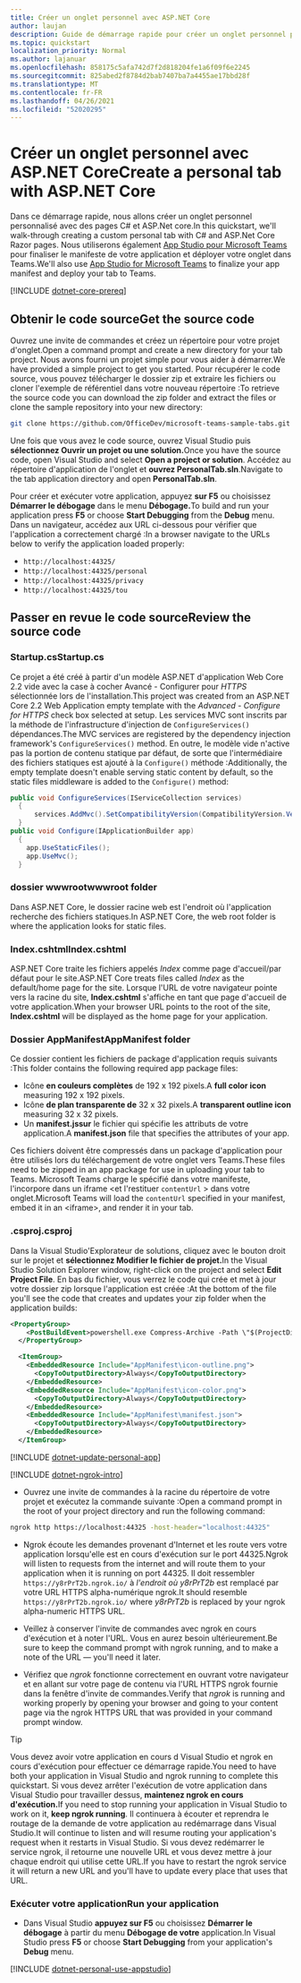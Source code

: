 ```yaml
---
title: Créer un onglet personnel avec ASP.NET Core
author: laujan
description: Guide de démarrage rapide pour créer un onglet personnel personnalisé avec ASP.NET Core.
ms.topic: quickstart
localization_priority: Normal
ms.author: lajanuar
ms.openlocfilehash: 858175c5afa742d7f2d818204fe1a6f09f6e2245
ms.sourcegitcommit: 825abed2f8784d2bab7407ba7a4455ae17bbd28f
ms.translationtype: MT
ms.contentlocale: fr-FR
ms.lasthandoff: 04/26/2021
ms.locfileid: "52020295"
---
```

# <a name="create-a-personal-tab-with-aspnet-core"></a><span data-ttu-id="4571a-103">Créer un onglet personnel avec ASP.NET Core</span><span class="sxs-lookup"><span data-stu-id="4571a-103">Create a personal tab with ASP.NET Core</span></span>

<span data-ttu-id="4571a-104">Dans ce démarrage rapide, nous allons créer un onglet personnel personnalisé avec des pages C# et ASP.Net core.</span><span class="sxs-lookup"><span data-stu-id="4571a-104">In this quickstart, we'll walk-through creating a custom personal tab with C# and ASP.Net Core Razor pages.</span></span> <span data-ttu-id="4571a-105">Nous utiliserons également [App Studio pour Microsoft Teams](~/concepts/build-and-test/app-studio-overview.md) pour finaliser le manifeste de votre application et déployer votre onglet dans Teams.</span><span class="sxs-lookup"><span data-stu-id="4571a-105">We'll also use [App Studio for Microsoft Teams](~/concepts/build-and-test/app-studio-overview.md) to finalize your app manifest and deploy your tab to Teams.</span></span>

[!INCLUDE [dotnet-core-prereq](~/includes/tabs/dotnet-core-prereq.md)]

## <a name="get-the-source-code"></a><span data-ttu-id="4571a-106">Obtenir le code source</span><span class="sxs-lookup"><span data-stu-id="4571a-106">Get the source code</span></span>

<span data-ttu-id="4571a-107">Ouvrez une invite de commandes et créez un répertoire pour votre projet d'onglet.</span><span class="sxs-lookup"><span data-stu-id="4571a-107">Open a command prompt and create a new directory for your tab project.</span></span> <span data-ttu-id="4571a-108">Nous avons fourni un projet simple pour vous aider à démarrer.</span><span class="sxs-lookup"><span data-stu-id="4571a-108">We have provided a simple project to get you started.</span></span> <span data-ttu-id="4571a-109">Pour récupérer le code source, vous pouvez télécharger le dossier zip et extraire les fichiers ou cloner l'exemple de référentiel dans votre nouveau répertoire :</span><span class="sxs-lookup"><span data-stu-id="4571a-109">To retrieve the source code you can download the zip folder and extract the files or clone the sample repository into your new directory:</span></span>

```bash
git clone https://github.com/OfficeDev/microsoft-teams-sample-tabs.git
```

<span data-ttu-id="4571a-110">Une fois que vous avez le code source, ouvrez Visual Studio puis **sélectionnez Ouvrir un projet ou une solution.**</span><span class="sxs-lookup"><span data-stu-id="4571a-110">Once you have the source code, open Visual Studio and select **Open a project or solution**.</span></span> <span data-ttu-id="4571a-111">Accédez au répertoire d'application de l'onglet et **ouvrez PersonalTab.sln**.</span><span class="sxs-lookup"><span data-stu-id="4571a-111">Navigate to the tab application directory and open **PersonalTab.sln**.</span></span>

<span data-ttu-id="4571a-112">Pour créer et exécuter votre application, appuyez **sur F5** ou choisissez **Démarrer le débogage** dans le menu **Débogage.**</span><span class="sxs-lookup"><span data-stu-id="4571a-112">To build and run your application press **F5** or choose **Start Debugging** from the **Debug** menu.</span></span> <span data-ttu-id="4571a-113">Dans un navigateur, accédez aux URL ci-dessous pour vérifier que l'application a correctement chargé :</span><span class="sxs-lookup"><span data-stu-id="4571a-113">In a browser navigate to the URLs below to verify the application loaded properly:</span></span>

- `http://localhost:44325/`
- `http://localhost:44325/personal`
- `http://localhost:44325/privacy`
- `http://localhost:44325/tou`

## <a name="review-the-source-code"></a><span data-ttu-id="4571a-114">Passer en revue le code source</span><span class="sxs-lookup"><span data-stu-id="4571a-114">Review the source code</span></span>

### <a name="startupcs"></a><span data-ttu-id="4571a-115">Startup.cs</span><span class="sxs-lookup"><span data-stu-id="4571a-115">Startup.cs</span></span>

<span data-ttu-id="4571a-116">Ce projet a été créé à partir d'un modèle ASP.NET d'application Web Core 2.2 vide avec la case à cocher Avancé - Configurer pour *HTTPS* sélectionnée lors de l'installation.</span><span class="sxs-lookup"><span data-stu-id="4571a-116">This project was created from an ASP.NET Core 2.2 Web Application empty template with the *Advanced - Configure for HTTPS* check box selected at setup.</span></span> <span data-ttu-id="4571a-117">Les services MVC sont inscrits par la méthode de l'infrastructure d'injection de `ConfigureServices()` dépendances.</span><span class="sxs-lookup"><span data-stu-id="4571a-117">The MVC services are registered by the dependency injection framework's `ConfigureServices()` method.</span></span> <span data-ttu-id="4571a-118">En outre, le modèle vide n'active pas la portion de contenu statique par défaut, de sorte que l'intermédiaire des fichiers statiques est ajouté à la `Configure()` méthode :</span><span class="sxs-lookup"><span data-stu-id="4571a-118">Additionally, the empty template doesn't enable serving static content by default, so the static files middleware is added to the `Configure()` method:</span></span>

```csharp
public void ConfigureServices(IServiceCollection services)
  {
      services.AddMvc().SetCompatibilityVersion(CompatibilityVersion.Version_2_2);
  }
public void Configure(IApplicationBuilder app)
  {
    app.UseStaticFiles();
    app.UseMvc();
  }
```

### <a name="wwwroot-folder"></a><span data-ttu-id="4571a-119">dossier wwwroot</span><span class="sxs-lookup"><span data-stu-id="4571a-119">wwwroot folder</span></span>

<span data-ttu-id="4571a-120">Dans ASP.NET Core, le dossier racine web est l'endroit où l'application recherche des fichiers statiques.</span><span class="sxs-lookup"><span data-stu-id="4571a-120">In ASP.NET Core, the web root folder is where the application looks for static files.</span></span>

### <a name="indexcshtml"></a><span data-ttu-id="4571a-121">Index.cshtml</span><span class="sxs-lookup"><span data-stu-id="4571a-121">Index.cshtml</span></span>

<span data-ttu-id="4571a-122">ASP.NET Core traite les fichiers appelés *Index* comme page d'accueil/par défaut pour le site.</span><span class="sxs-lookup"><span data-stu-id="4571a-122">ASP.NET Core treats files called *Index* as the default/home page for the site.</span></span> <span data-ttu-id="4571a-123">Lorsque l'URL de votre navigateur pointe vers la racine du site, **Index.cshtml** s'affiche en tant que page d'accueil de votre application.</span><span class="sxs-lookup"><span data-stu-id="4571a-123">When your browser URL points to the root of the site, **Index.cshtml** will be displayed as the home page for your application.</span></span>

### <a name="appmanifest-folder"></a><span data-ttu-id="4571a-124">Dossier AppManifest</span><span class="sxs-lookup"><span data-stu-id="4571a-124">AppManifest folder</span></span>

<span data-ttu-id="4571a-125">Ce dossier contient les fichiers de package d'application requis suivants :</span><span class="sxs-lookup"><span data-stu-id="4571a-125">This folder contains the following required app package files:</span></span>

- <span data-ttu-id="4571a-126">Icône **en couleurs complètes** de 192 x 192 pixels.</span><span class="sxs-lookup"><span data-stu-id="4571a-126">A **full color icon** measuring 192 x 192 pixels.</span></span>
- <span data-ttu-id="4571a-127">Icône **de plan transparente de** 32 x 32 pixels.</span><span class="sxs-lookup"><span data-stu-id="4571a-127">A **transparent outline icon** measuring 32 x 32 pixels.</span></span>
- <span data-ttu-id="4571a-128">Un **manifest.jssur** le fichier qui spécifie les attributs de votre application.</span><span class="sxs-lookup"><span data-stu-id="4571a-128">A **manifest.json** file that specifies the attributes of your app.</span></span>

<span data-ttu-id="4571a-129">Ces fichiers doivent être compressés dans un package d'application pour être utilisés lors du téléchargement de votre onglet vers Teams.</span><span class="sxs-lookup"><span data-stu-id="4571a-129">These files need to be zipped in an app package for use in uploading your tab to Teams.</span></span> <span data-ttu-id="4571a-130">Microsoft Teams charge le spécifié dans votre manifeste, l'incorpore dans un iframe <et l'restituer `contentUrl` \> dans votre onglet.</span><span class="sxs-lookup"><span data-stu-id="4571a-130">Microsoft Teams will load the `contentUrl` specified in your manifest, embed it in an <iframe\>, and render it in your tab.</span></span>

### <a name="csproj"></a><span data-ttu-id="4571a-131">.csproj</span><span class="sxs-lookup"><span data-stu-id="4571a-131">.csproj</span></span>

<span data-ttu-id="4571a-132">Dans la Visual Studio'Explorateur de solutions, cliquez avec le bouton droit sur le projet et **sélectionnez Modifier le fichier de projet.**</span><span class="sxs-lookup"><span data-stu-id="4571a-132">In the Visual Studio Solution Explorer window, right-click on the project and select **Edit Project File**.</span></span> <span data-ttu-id="4571a-133">En bas du fichier, vous verrez le code qui crée et met à jour votre dossier zip lorsque l'application est créée :</span><span class="sxs-lookup"><span data-stu-id="4571a-133">At the bottom of the file you'll see the code that creates and updates your zip folder when the application builds:</span></span>

```xml
<PropertyGroup>
    <PostBuildEvent>powershell.exe Compress-Archive -Path \"$(ProjectDir)AppManifest\*\" -DestinationPath \"$(TargetDir)tab.zip\" -Force</PostBuildEvent>
  </PropertyGroup>

  <ItemGroup>
    <EmbeddedResource Include="AppManifest\icon-outline.png">
      <CopyToOutputDirectory>Always</CopyToOutputDirectory>
    </EmbeddedResource>
    <EmbeddedResource Include="AppManifest\icon-color.png">
      <CopyToOutputDirectory>Always</CopyToOutputDirectory>
    </EmbeddedResource>
    <EmbeddedResource Include="AppManifest\manifest.json">
      <CopyToOutputDirectory>Always</CopyToOutputDirectory>
    </EmbeddedResource>
  </ItemGroup>
```

[!INCLUDE  [dotnet-update-personal-app](~/includes/tabs/dotnet-update-personal-app.md)]

[!INCLUDE [dotnet-ngrok-intro](~/includes/tabs/dotnet-ngrok-intro.md)]

- <span data-ttu-id="4571a-134">Ouvrez une invite de commandes à la racine du répertoire de votre projet et exécutez la commande suivante :</span><span class="sxs-lookup"><span data-stu-id="4571a-134">Open a command prompt in the root of your project directory and run the following command:</span></span>

```bash
ngrok http https://localhost:44325 -host-header="localhost:44325"
```

- <span data-ttu-id="4571a-135">Ngrok écoute les demandes provenant d'Internet et les route vers votre application lorsqu'elle est en cours d'exécution sur le port 44325.</span><span class="sxs-lookup"><span data-stu-id="4571a-135">Ngrok will listen to requests from the internet and will route them to your application when it is running on port 44325.</span></span>  <span data-ttu-id="4571a-136">Il doit ressembler `https://y8rPrT2b.ngrok.io/` à *l'endroit où y8rPrT2b* est remplacé par votre URL HTTPS alpha-numérique ngrok.</span><span class="sxs-lookup"><span data-stu-id="4571a-136">It should resemble `https://y8rPrT2b.ngrok.io/` where *y8rPrT2b* is replaced by your ngrok alpha-numeric HTTPS URL.</span></span>

- <span data-ttu-id="4571a-137">Veillez à conserver l'invite de commandes avec ngrok en cours d'exécution et à noter l'URL. Vous en aurez besoin ultérieurement.</span><span class="sxs-lookup"><span data-stu-id="4571a-137">Be sure to keep the command prompt with ngrok running, and to make a note of the URL — you'll need it later.</span></span>

- <span data-ttu-id="4571a-138">Vérifiez que *ngrok* fonctionne correctement en ouvrant votre navigateur et en allant sur votre page de contenu via l'URL HTTPS ngrok fournie dans la fenêtre d'invite de commandes.</span><span class="sxs-lookup"><span data-stu-id="4571a-138">Verify that *ngrok* is running and working properly by opening your browser and going to your content page via the ngrok HTTPS URL that was provided in your command prompt window.</span></span>

>[!TIP]
><span data-ttu-id="4571a-139">Vous devez avoir votre application en cours d Visual Studio et ngrok en cours d'exécution pour effectuer ce démarrage rapide.</span><span class="sxs-lookup"><span data-stu-id="4571a-139">You need to have both your application in Visual Studio and ngrok running to complete this quickstart.</span></span> <span data-ttu-id="4571a-140">Si vous devez arrêter l'exécution de votre application dans Visual Studio pour travailler dessus, **maintenez ngrok en cours d'exécution.**</span><span class="sxs-lookup"><span data-stu-id="4571a-140">If you need to stop running your application in Visual Studio to work on it, **keep ngrok running**.</span></span> <span data-ttu-id="4571a-141">Il continuera à écouter et reprendra le routage de la demande de votre application au redémarrage dans Visual Studio.</span><span class="sxs-lookup"><span data-stu-id="4571a-141">It will continue to listen and will resume routing your application's request when it restarts in Visual Studio.</span></span> <span data-ttu-id="4571a-142">Si vous devez redémarrer le service ngrok, il retourne une nouvelle URL et vous devez mettre à jour chaque endroit qui utilise cette URL.</span><span class="sxs-lookup"><span data-stu-id="4571a-142">If you have to restart the ngrok service it will return a new URL and you'll have to update every place that uses that URL.</span></span>

### <a name="run-your-application"></a><span data-ttu-id="4571a-143">Exécuter votre application</span><span class="sxs-lookup"><span data-stu-id="4571a-143">Run your application</span></span>

- <span data-ttu-id="4571a-144">Dans Visual Studio **appuyez sur F5** ou choisissez **Démarrer le débogage** à partir du menu **Débogage de votre** application.</span><span class="sxs-lookup"><span data-stu-id="4571a-144">In Visual Studio press **F5** or choose **Start Debugging** from your application's **Debug** menu.</span></span>

[!INCLUDE [dotnet-personal-use-appstudio](~/includes/tabs/dotnet-personal-use-appstudio.md)]
